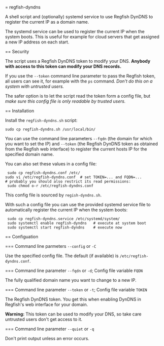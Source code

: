 = regfish-dyndns

A shell script and (optionally) systemd service to use Regfish DynDNS
to register the current IP as a domain name.

The systemd service can be used to register the current IP when the
system boots. This is useful for example for cloud servers that get
assigned a new IP address on each start.

== Security

The script uses a Regfish DynDNS token to modify your DNS. **Anybody
with access to this token can modify your DNS records.**

If you use the `--token` command line parameter to pass the Regfish
token, all users can see it, for example with the `ps` command.
*Don't do this on a system with untrusted users.*

The safer option is to let the script read the token form a config
file, but *make sure this config file is only readable by trusted users.*

== Installation

Install the `regfish-dyndns.sh` script:

    sudo cp regfish-dyndns.sh /usr/local/bin/

You can use the command line parameters `--fqdn` (the domain for which
you want to set the IP) and `--token` (the Regfish DynDNS token as
obtained from the Regfish web interface) to register the current hosts
IP for the specified domain name.

You can also set these values in a config file:

	 sudo cp regfish-dyndns.conf /etc/
    sudo vi /etc/regfish-dyndns.conf  # set TOKEN=... and FQDN=...
    # probably you should also restrict its read permissions:
	 sudo chmod o-r /etc/regfish-dyndns.conf

This config file is sourced by `regish-dyndns.sh`.

With such a config file you can use the provided systemd service file
to automatically register the current IP when the system boots:

	 sudo cp regfish-dyndns.service /etc/systemd/system/
	 sudo systemctl enable regfish-dyndns   # execute at system boot
	 sudo systemctl start regfish-dyndns    # execute now

== Configuation

=== Command line parmeters `--config` or `-C`

Use the specified config file. The default (if available)
is `/etc/regfish-dyndns.conf`.

=== Command line parameter `--fqdn` or `-d`; Config file variable `FQDN`

The fully qualified domain name you want to change to a new IP.

=== Command line parameter `--token` or `-t`; Config file variable `TOKEN`

The Regfish DynDNS token. You get this when enabling DynDNS in Regfish's web
interface for your domain.

**Warning:** This token can be used to modify your DNS, so take care
untrusted users don't get access to it.

=== Command line parameter `--quiet` or `-q`

Don't print output unless an error occurs.
